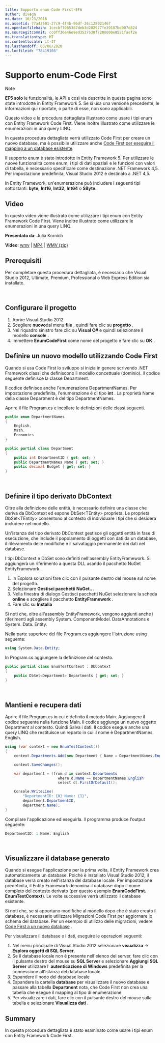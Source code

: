 ```yaml
---
title: Supporto enum-Code First-EF6
author: divega
ms.date: 10/23/2016
ms.assetid: 77a42501-27c9-4f4b-96df-26c128021467
ms.openlocfilehash: 1cecbf7065367deb3d202977fe39187bd907d824
ms.sourcegitcommit: cc0ff36e46e9ed3527638f7208000e8521faef2e
ms.translationtype: MT
ms.contentlocale: it-IT
ms.lasthandoff: 03/06/2020
ms.locfileid: "78419108"
---
```

# <a name="enum-support---code-first"></a>Supporto enum-Code First
> [!NOTE]
> **EF5 solo** le funzionalità, le API e così via descritte in questa pagina sono state introdotte in Entity Framework 5. Se si usa una versione precedente, le informazioni qui riportate, o parte di esse, non sono applicabili.

Questo video e la procedura dettagliata illustrano come usare i tipi enum con Entity Framework Code First. Viene inoltre illustrato come utilizzare le enumerazioni in una query LINQ.

In questa procedura dettagliata verrà utilizzato Code First per creare un nuovo database, ma è possibile utilizzare anche [Code First per eseguire il mapping a un database esistente](~/ef6/modeling/code-first/workflows/existing-database.md).

Il supporto enum è stato introdotto in Entity Framework 5. Per utilizzare le nuove funzionalità come enum, i tipi di dati spaziali e le funzioni con valori di tabella, è necessario specificare come destinazione .NET Framework 4,5. Per impostazione predefinita, Visual Studio 2012 è destinato a .NET 4,5.

In Entity Framework, un'enumerazione può includere i seguenti tipi sottostanti: **byte**, **Int16**, **Int32**, **Int64** o **SByte**.

## <a name="watch-the-video"></a>Video
In questo video viene illustrato come utilizzare i tipi enum con Entity Framework Code First. Viene inoltre illustrato come utilizzare le enumerazioni in una query LINQ.

**Presentato da**: Julia Kornich

**Video**: [wmv](https://download.microsoft.com/download/A/5/8/A583DEE8-FD5C-47EE-A4E1-966DDF39D1DA/HDI-ITPro-MSDN-winvideo-enumwithcodefirst.wmv) | [MP4](https://download.microsoft.com/download/A/5/8/A583DEE8-FD5C-47EE-A4E1-966DDF39D1DA/HDI-ITPro-MSDN-mp4video-enumwithcodefirst.m4v) | [WMV (zip)](https://download.microsoft.com/download/A/5/8/A583DEE8-FD5C-47EE-A4E1-966DDF39D1DA/HDI-ITPro-MSDN-winvideo-enumwithcodefirst.zip)

## <a name="pre-requisites"></a>Prerequisiti

Per completare questa procedura dettagliata, è necessario che Visual Studio 2012, Ultimate, Premium, Professional o Web Express Edition sia installato.

 

## <a name="set-up-the-project"></a>Configurare il progetto

1.  Aprire Visual Studio 2012
2.  Scegliere **nuovo**dal menu **file** , quindi fare clic su **progetto** .
3.  Nel riquadro sinistro fare clic su **Visual C\#** e quindi selezionare il modello **console** .
4.  Immettere **EnumCodeFirst** come nome del progetto e fare clic su **OK** .

## <a name="define-a-new-model-using-code-first"></a>Definire un nuovo modello utilizzando Code First

Quando si usa Code First lo sviluppo si inizia in genere scrivendo .NET Framework classi che definiscono il modello concettuale (dominio). Il codice seguente definisce la classe Department.

Il codice definisce anche l'enumerazione DepartmentNames. Per impostazione predefinita, l'enumerazione è di tipo **int** . La proprietà Name della classe Department è del tipo DepartmentNames.

Aprire il file Program.cs e incollare le definizioni delle classi seguenti.

``` csharp
public enum DepartmentNames
{
    English,
    Math,
    Economics
}     

public partial class Department
{
    public int DepartmentID { get; set; }
    public DepartmentNames Name { get; set; }
    public decimal Budget { get; set; }
}
```
 

## <a name="define-the-dbcontext-derived-type"></a>Definire il tipo derivato DbContext

Oltre alla definizione delle entità, è necessario definire una classe che deriva da DbContext ed espone DbSet&lt;TEntity&gt; proprietà. Le proprietà DbSet&lt;TEntity&gt; consentono al contesto di individuare i tipi che si desidera includere nel modello.

Un'istanza del tipo derivato DbContext gestisce gli oggetti entità in fase di esecuzione, che include il popolamento di oggetti con dati da un database, il rilevamento delle modifiche e il salvataggio permanente dei dati nel database.

I tipi DbContext e DbSet sono definiti nell'assembly EntityFramework. Si aggiungerà un riferimento a questa DLL usando il pacchetto NuGet EntityFramework.

1.  In Esplora soluzioni fare clic con il pulsante destro del mouse sul nome del progetto.
2.  Selezionare **Gestisci pacchetti NuGet...**
3.  Nella finestra di dialogo Gestisci pacchetti NuGet selezionare la scheda **online** e scegliere il pacchetto **EntityFramework** .
4.  Fare clic su **Installa**

Si noti che, oltre all'assembly EntityFramework, vengono aggiunti anche i riferimenti agli assembly System. ComponentModel. DataAnnotations e System. Data. Entity.

Nella parte superiore del file Program.cs aggiungere l'istruzione using seguente:

``` csharp
using System.Data.Entity;
```

In Program.cs aggiungere la definizione del contesto. 

``` csharp
public partial class EnumTestContext : DbContext
{
    public DbSet<Department> Departments { get; set; }
}
```
 

## <a name="persist-and-retrieve-data"></a>Mantieni e recupera dati

Aprire il file Program.cs in cui è definito il metodo Main. Aggiungere il codice seguente nella funzione Main. Il codice aggiunge un nuovo oggetto Department al contesto. Quindi Salva i dati. Il codice esegue anche una query LINQ che restituisce un reparto in cui il nome è DepartmentNames. English.

``` csharp
using (var context = new EnumTestContext())
{
    context.Departments.Add(new Department { Name = DepartmentNames.English });

    context.SaveChanges();

    var department = (from d in context.Departments
                        where d.Name == DepartmentNames.English
                        select d).FirstOrDefault();

    Console.WriteLine(
        "DepartmentID: {0} Name: {1}",
        department.DepartmentID,  
        department.Name);
}
```

Compilare l'applicazione ed eseguirla. Il programma produce l'output seguente:

``` csharp
DepartmentID: 1 Name: English
```
 

## <a name="view-the-generated-database"></a>Visualizzare il database generato

Quando si esegue l'applicazione per la prima volta, il Entity Framework crea automaticamente un database. Poiché è installato Visual Studio 2012, il database verrà creato nell'istanza del database locale. Per impostazione predefinita, il Entity Framework denomina il database dopo il nome completo del contesto derivato (per questo esempio **EnumCodeFirst. EnumTestContext**). Le volte successive verrà utilizzato il database esistente.  

Si noti che, se si apportano modifiche al modello dopo che è stato creato il database, è necessario utilizzare Migrazioni Code First per aggiornare lo schema del database. Per un esempio di utilizzo delle migrazioni, vedere [Code First a un nuovo database](~/ef6/modeling/code-first/workflows/new-database.md) .

Per visualizzare il database e i dati, eseguire le operazioni seguenti:

1.  Nel menu principale di Visual Studio 2012 selezionare **visualizza** -&gt; **Esplora oggetti di SQL Server**.
2.  Se il database locale non è presente nell'elenco dei server, fare clic con il pulsante destro del mouse su **SQL Server** e selezionare **Aggiungi SQL Server** utilizzare l' **autenticazione di Windows** predefinita per la connessione all'istanza del database locale.
3.  Espandere il nodo del database locale
4.  Espandere la cartella **database** per visualizzare il nuovo database e passare alla tabella **Department** nota, che Code First non crea una tabella che esegue il mapping al tipo di enumerazione
5.  Per visualizzare i dati, fare clic con il pulsante destro del mouse sulla tabella e selezionare **Visualizza dati** .

## <a name="summary"></a>Summary

In questa procedura dettagliata è stato esaminato come usare i tipi enum con Entity Framework Code First. 
